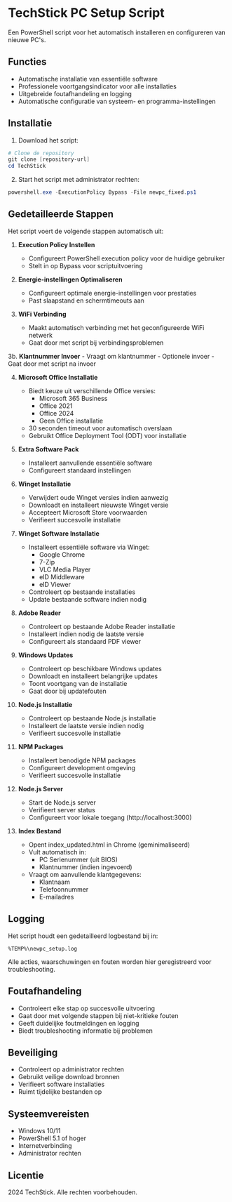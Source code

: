 # TechStick PC Setup Script

Een PowerShell script voor het automatisch installeren en configureren van nieuwe PC's.

## Functies

- Automatische installatie van essentiële software
- Professionele voortgangsindicator voor alle installaties
- Uitgebreide foutafhandeling en logging
- Automatische configuratie van systeem- en programma-instellingen

## Installatie

1. Download het script:
```powershell
# Clone de repository
git clone [repository-url]
cd TechStick
```

2. Start het script met administrator rechten:
```powershell
powershell.exe -ExecutionPolicy Bypass -File newpc_fixed.ps1
```

## Gedetailleerde Stappen

Het script voert de volgende stappen automatisch uit:

1. **Execution Policy Instellen**
   - Configureert PowerShell execution policy voor de huidige gebruiker
   - Stelt in op Bypass voor scriptuitvoering

2. **Energie-instellingen Optimaliseren**
   - Configureert optimale energie-instellingen voor prestaties
   - Past slaapstand en schermtimeouts aan

3. **WiFi Verbinding**
   - Maakt automatisch verbinding met het geconfigureerde WiFi netwerk
   - Gaat door met script bij verbindingsproblemen

3b. **Klantnummer Invoer**
    - Vraagt om klantnummer
    - Optionele invoer
    - Gaat door met script na invoer

4. **Microsoft Office Installatie**
   - Biedt keuze uit verschillende Office versies:
     - Microsoft 365 Business
     - Office 2021
     - Office 2024
     - Geen Office installatie
   - 30 seconden timeout voor automatisch overslaan
   - Gebruikt Office Deployment Tool (ODT) voor installatie

5. **Extra Software Pack**
   - Installeert aanvullende essentiële software
   - Configureert standaard instellingen

6. **Winget Installatie**
   - Verwijdert oude Winget versies indien aanwezig
   - Downloadt en installeert nieuwste Winget versie
   - Accepteert Microsoft Store voorwaarden
   - Verifieert succesvolle installatie

7. **Winget Software Installatie**
   - Installeert essentiële software via Winget:
     - Google Chrome
     - 7-Zip
     - VLC Media Player
     - eID Middleware
     - eID Viewer
   - Controleert op bestaande installaties
   - Update bestaande software indien nodig

8. **Adobe Reader**
   - Controleert op bestaande Adobe Reader installatie
   - Installeert indien nodig de laatste versie
   - Configureert als standaard PDF viewer

9. **Windows Updates**
   - Controleert op beschikbare Windows updates
   - Downloadt en installeert belangrijke updates
   - Toont voortgang van de installatie
   - Gaat door bij updatefouten

10. **Node.js Installatie**
    - Controleert op bestaande Node.js installatie
    - Installeert de laatste versie indien nodig
    - Verifieert succesvolle installatie

11. **NPM Packages**
    - Installeert benodigde NPM packages
    - Configureert development omgeving
    - Verifieert succesvolle installatie

12. **Node.js Server**
    - Start de Node.js server
    - Verifieert server status
    - Configureert voor lokale toegang (http://localhost:3000)

13. **Index Bestand**
    - Opent index_updated.html in Chrome (geminimaliseerd)
    - Vult automatisch in:
      - PC Serienummer (uit BIOS)
      - Klantnummer (indien ingevoerd)
    - Vraagt om aanvullende klantgegevens:
      - Klantnaam
      - Telefoonnummer
      - E-mailadres

## Logging

Het script houdt een gedetailleerd logbestand bij in:
```
%TEMP%\newpc_setup.log
```

Alle acties, waarschuwingen en fouten worden hier geregistreerd voor troubleshooting.

## Foutafhandeling

- Controleert elke stap op succesvolle uitvoering
- Gaat door met volgende stappen bij niet-kritieke fouten
- Geeft duidelijke foutmeldingen en logging
- Biedt troubleshooting informatie bij problemen

## Beveiliging

- Controleert op administrator rechten
- Gebruikt veilige download bronnen
- Verifieert software installaties
- Ruimt tijdelijke bestanden op

## Systeemvereisten

- Windows 10/11
- PowerShell 5.1 of hoger
- Internetverbinding
- Administrator rechten

## Licentie

 2024 TechStick. Alle rechten voorbehouden.
